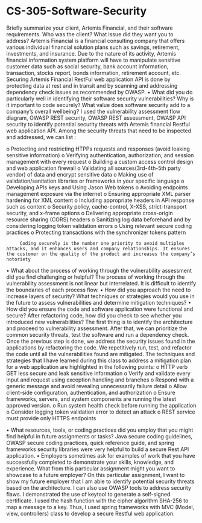 # CS-305-Software-Security
 Briefly summarize your client, Artemis Financial, and their software requirements. Who was the client? What issue did they want you to address?
Artemis Financial is a financial consulting company that offers various individual financial solution plans such as savings, retirement, investments, and insurance. Due to the nature of its activity, Artemis financial information system platform will have to manipulate sensitive customer data such as social security, bank account information, transaction, stocks report, bonds information, retirement account, etc. Securing Artemis Financial RestFul web application API is done by protecting data at rest and in transit and by scanning and addressing dependency check issues as recommended by OWASP.
• What did you do particularly well in identifying their software security vulnerabilities? Why is it important to code securely? What value does software security add to a company’s overall wellbeing?
I used the vulnerability assessment flow diagram, OWASP REST security, OWASP REST assessment, OWASP API security to identify potential security threats with Artemis financial Restful web application API. Among the security threats that need to be inspected and addressed, we can list :

o Protecting and restricting HTPPs requests and responses (avoid leaking sensitive information)
o Verifying authentication, authorization, and session management with every request
o Building a custom access control design and web application firewall
o Validating all sources(3rd-4th-5th party vendor) of data and encrypt sensitive data
o Making use of validation/sanitation libraries or frameworks in your specific language
o Developing APIs keys and Using Jason Web tokens
o Avoiding endpoints management exposure via the internet
o Ensuring appropriate XML parser hardening for XML content
o Including appropriate headers in API response such as content
o Security policy, cache-control, X-XSS, strict-transport security, and x-frame options
o Delivering appropriate cross-origin resource sharing (CORS) headers
o Sanitizing log data beforehand and by considering logging token validation errors
o Using relevant secure coding practices
o Protecting transactions with the synchronizer tokens pattern

         Coding securely is the number one priority to avoid multiples attacks, and it enhances users and company relationships. It ensures the customer on the quality of the product and increases the company’s notoriety 
• What about the process of working through the vulnerability assessment did you find challenging or helpful?
The process of working through the vulnerability assessment is not linear but interrelated. It is difficult to identify the boundaries of each process flow.
• How did you approach the need to increase layers of security? What techniques or strategies would you use in the future to assess vulnerabilities and determine mitigation techniques?
• How did you ensure the code and software application were functional and secure? After refactoring code, how did you check to see whether you introduced new vulnerabilities?
The first thing is to identify the architecture and proceed to vulnerability assessment. After that, we can prioritize the common security threats, test the software and run a dependency check. Once the previous step is done, we address the security issues found in the applications by refactoring the code. We repetitively run, test, and refactor the code until all the vulnerabilities found are mitigated. The techniques and strategies that I have learned during this class to address a mitigation plan for a web application are highlighted in the following points:
o HTTP verb GET less secure and leak sensitive information
o Verify and validate every input and request using exception handling and branches
o Respond with a generic message and avoid revealing unnecessarily failure detail
o Allow client-side configuration, authentication, and authorization
o Ensure frameworks, servers, and system components are running the latest approved version.
o Run system health check before running the application
o Consider logging token validation error to detect an attack
o REST service must provide only HTTPS endpoints

• What resources, tools, or coding practices did you employ that you might find helpful in future assignments or tasks?
Java secure coding guidelines, OWASP secure coding practices, quick reference guide, and spring frameworks security libraries were very helpful to build a secure Rest API application.
• Employers sometimes ask for examples of work that you have successfully completed to demonstrate your skills, knowledge, and experience. What from this particular assignment might you want to showcase to a future employer?
On this particular assignment, I want to show my future employer that I am able to identify potential security threats based on the architecture. I can also use OWASP tools to address security flaws. I demonstrated the use of keytool to generate a self-signed certificate. I used the hash function with the cipher algorithm SHA-256 to map a message to a key. Thus, I used spring frameworks with MVC (Model, view, controllers) class to develop a secure Restful web application.
